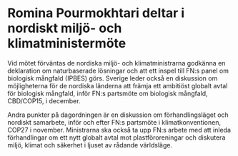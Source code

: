 # Romina Pourmokhtari deltar i nordiskt miljö- och klimatministermöte

Vid mötet förväntas de nordiska miljö- och klimatministrarna godkänna en deklaration om naturbaserade lösningar och att ett inspel till FN:s panel om biologisk mångfald (IPBES) görs. Sverige leder också en diskussion om möjligheterna för de nordiska länderna att främja ett ambitiöst globalt avtal för biologisk mångfald, inför FN:s partsmöte om biologisk mångfald, CBD/COP15, i december.

Andra punkter på dagordningen är en diskussion om förhandlingsläget och nordiskt samarbete, inför och efter FN:s partsmöte i klimatkonventionen, COP27 i november. Ministrarna ska också ta upp FN:s arbete med att inleda förhandlingar om ett nytt globalt avtal mot plastföroreningar och diskutera miljö, klimat och säkerhet i ljuset av rådande världsläge.
